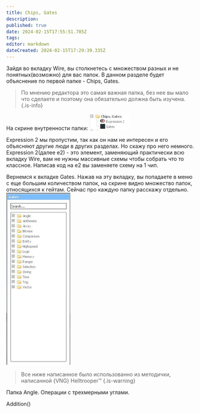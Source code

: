 ```yaml
---
title: Chips, Gates
description: 
published: true
date: 2024-02-15T17:55:51.785Z
tags: 
editor: markdown
dateCreated: 2024-02-15T17:29:39.335Z
---
```


Зайдя во вкладку Wire, вы столкнетесь с множеством разных и не понятных(возможно) для вас папок. В данном разделе будет объяснение по первой папке - Chips, Gates.
> По мнению редактора это самая важная папка, без нее вы мало что сделаете и поэтому она обязательно должна быть изучена.
{.is-info}

На скрине внутренности папки:
![chipsgates.jpg](/chipsgates.jpg)

Expression 2 мы пропустим, так как он нам не интересен и его объясняют другие люди в других разделах. Но скажу про него немного. Expression 2(далее e2) - это элемент, заменяющий практически всю вкладку Wire, вам не нужны массивные схемы чтобы собрать что то классное. Написав код на e2 вы заменяете схему на 1 чип.

Вернемся к вкладке Gates. Нажав на эту вкладку, вы попадаете в меню с еще большим количеством папок, на скрине видно множество папок, относящихся к гейтам. Сейчас про каждую папку расскажу отдельно.
![gates.jpg](/gates.jpg)

> Все ниже написанное было использованно из методички, написанной {VNG} Helltrooper™
{.is-warning}


Папка Angle. Операции с трехмерными углами.

Addition()